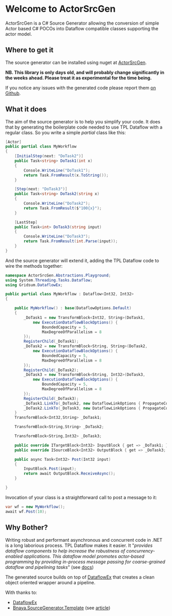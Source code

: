 ﻿# Welcome to ActorSrcGen 
 
ActorSrcGen is a C# Source Generator allowing the conversion of simple Actor
based C# POCOs into Dataflow compatible classes supporting the actor model.

## Where to get it

The source generator can be installed using nuget at
[ActorSrcGen](https://www.nuget.org/packages/ActorSrcGen).

**NB. This library is only days old, and will probably change significantly in
the weeks ahead.  Please treat it as experimental for the time being.**

If you notice any issues with the generated code please report them [on
Github](https://github.com/aabs/ActorSrcGen/issues).

## What it does

The aim of the source generator is to help you simplify your code.  It does that
by generating the boilerplate code needed to use TPL Dataflow with a regular
class. So you write a simple *partial* class like this:

```csharp
[Actor]
public partial class MyWorkflow
{
    [InitialStep(next: "DoTask2")]
    public Task<string> DoTask1(int x)
    {
        Console.WriteLine("DoTask1");
        return Task.FromResult(x.ToString());
    }

    [Step(next: "DoTask3")]
    public Task<string> DoTask2(string x)
    {
        Console.WriteLine("DoTask2");
        return Task.FromResult($"100{x}");
    }

    [LastStep]
    public Task<int> DoTask3(string input)
    {
        Console.WriteLine("DoTask3");
        return Task.FromResult(int.Parse(input));
    }
}
```

And the source generator will extend it, adding the TPL Dataflow code to wire the methods together:

```csharp
namespace ActorSrcGen.Abstractions.Playground;
using System.Threading.Tasks.Dataflow;
using Gridsum.DataflowEx;

public partial class MyWorkflow : Dataflow<Int32, Int32>
{

    public MyWorkflow() : base(DataflowOptions.Default)
    {
        _DoTask1 = new TransformBlock<Int32, String>(DoTask1,
            new ExecutionDataflowBlockOptions() {
                BoundedCapacity = 5,
                MaxDegreeOfParallelism = 8
        });
        RegisterChild(_DoTask1);
        _DoTask2 = new TransformBlock<String, String>(DoTask2,
            new ExecutionDataflowBlockOptions() {
                BoundedCapacity = 5,
                MaxDegreeOfParallelism = 8
        });
        RegisterChild(_DoTask2);
        _DoTask3 = new TransformBlock<String, Int32>(DoTask3,
            new ExecutionDataflowBlockOptions() {
                BoundedCapacity = 5,
                MaxDegreeOfParallelism = 8
        });
        RegisterChild(_DoTask3);
        _DoTask1.LinkTo(_DoTask2, new DataflowLinkOptions { PropagateCompletion = true });
        _DoTask2.LinkTo(_DoTask3, new DataflowLinkOptions { PropagateCompletion = true });
    }
    TransformBlock<Int32,String> _DoTask1;

    TransformBlock<String,String> _DoTask2;

    TransformBlock<String,Int32> _DoTask3;

    public override ITargetBlock<Int32> InputBlock { get => _DoTask1; }
    public override ISourceBlock<Int32> OutputBlock { get => _DoTask3; }

    public async Task<Int32> Post(Int32 input)
    {
        InputBlock.Post(input);
        return await OutputBlock.ReceiveAsync();
    }

}
```

Invocation of your class is a straightforward call to post a message to it:

```csharp
var wf = new MyWorkflow();
await wf.Post(10);
```

## Why Bother?

Writing robust and performant asynchronous and concurrent code in .NET is a long
laborious process. TPL Dataflow makes it easier.  It "*provides dataflow
components to help increase the robustness of concurrency-enabled applications.
This dataflow model promotes actor-based programming by providing in-process
message passing for coarse-grained dataflow and pipelining tasks*" (see
[docs](https://learn.microsoft.com/en-us/dotnet/standard/parallel-programming/dataflow-task-parallel-library))

The generated source builds on top of [DataflowEx](https://github.com/gridsum/DataflowEx) that creates a clean object
oriented wrapper around a pipeline.

With thanks to:

- [DataflowEx](https://github.com/gridsum/DataflowEx)
- [Bnaya.SourceGenerator.Template](https://github.com/bnayae/Bnaya.SourceGenerator.Template) (see [article](https://blog.stackademic.com/source-code-generators-diy-f04229c59e1a))
